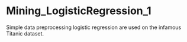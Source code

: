 # Mining_LogisticRegression_1
Simple data preprocessing logistic regression are used on the infamous Titanic dataset.
